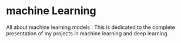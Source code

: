 # machine Learning
All about machine learning models : 
This is dedicated to the complete presentation of my projects in machine learning and deep learning.
